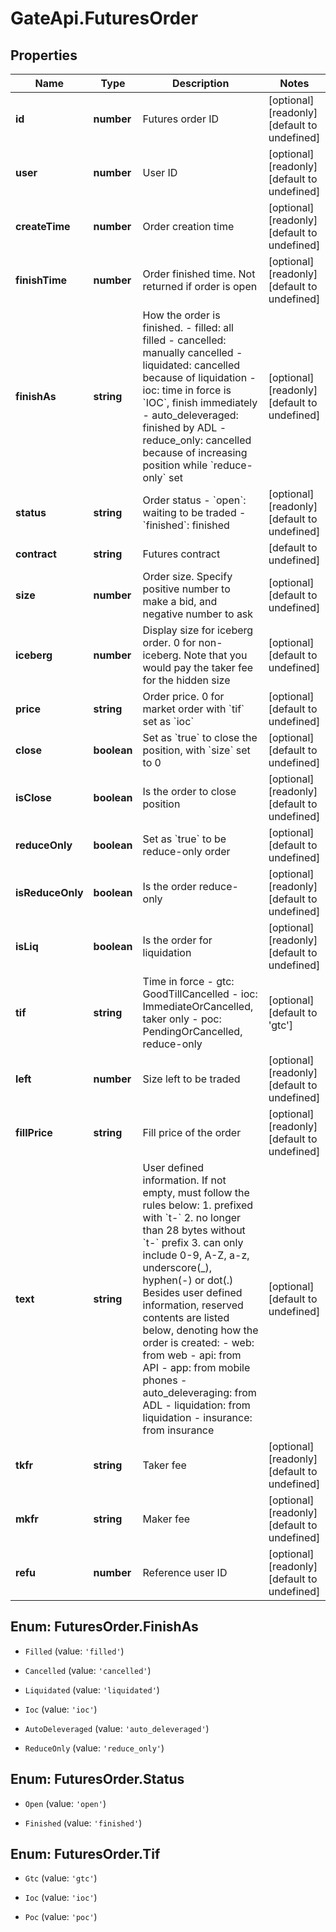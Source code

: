 # GateApi.FuturesOrder

## Properties

Name | Type | Description | Notes
------------ | ------------- | ------------- | -------------
**id** | **number** | Futures order ID | [optional] [readonly] [default to undefined]
**user** | **number** | User ID | [optional] [readonly] [default to undefined]
**createTime** | **number** | Order creation time | [optional] [readonly] [default to undefined]
**finishTime** | **number** | Order finished time. Not returned if order is open | [optional] [readonly] [default to undefined]
**finishAs** | **string** | How the order is finished.  - filled: all filled - cancelled: manually cancelled - liquidated: cancelled because of liquidation - ioc: time in force is &#x60;IOC&#x60;, finish immediately - auto_deleveraged: finished by ADL - reduce_only: cancelled because of increasing position while &#x60;reduce-only&#x60; set | [optional] [readonly] [default to undefined]
**status** | **string** | Order status  - &#x60;open&#x60;: waiting to be traded - &#x60;finished&#x60;: finished | [optional] [readonly] [default to undefined]
**contract** | **string** | Futures contract | [default to undefined]
**size** | **number** | Order size. Specify positive number to make a bid, and negative number to ask | [optional] [default to undefined]
**iceberg** | **number** | Display size for iceberg order. 0 for non-iceberg. Note that you would pay the taker fee for the hidden size | [optional] [default to undefined]
**price** | **string** | Order price. 0 for market order with &#x60;tif&#x60; set as &#x60;ioc&#x60; | [optional] [default to undefined]
**close** | **boolean** | Set as &#x60;true&#x60; to close the position, with &#x60;size&#x60; set to 0 | [optional] [default to undefined]
**isClose** | **boolean** | Is the order to close position | [optional] [readonly] [default to undefined]
**reduceOnly** | **boolean** | Set as &#x60;true&#x60; to be reduce-only order | [optional] [default to undefined]
**isReduceOnly** | **boolean** | Is the order reduce-only | [optional] [readonly] [default to undefined]
**isLiq** | **boolean** | Is the order for liquidation | [optional] [readonly] [default to undefined]
**tif** | **string** | Time in force  - gtc: GoodTillCancelled - ioc: ImmediateOrCancelled, taker only - poc: PendingOrCancelled, reduce-only | [optional] [default to &#39;gtc&#39;]
**left** | **number** | Size left to be traded | [optional] [readonly] [default to undefined]
**fillPrice** | **string** | Fill price of the order | [optional] [readonly] [default to undefined]
**text** | **string** | User defined information. If not empty, must follow the rules below:  1. prefixed with &#x60;t-&#x60; 2. no longer than 28 bytes without &#x60;t-&#x60; prefix 3. can only include 0-9, A-Z, a-z, underscore(_), hyphen(-) or dot(.) Besides user defined information, reserved contents are listed below, denoting how the order is created:  - web: from web - api: from API - app: from mobile phones - auto_deleveraging: from ADL - liquidation: from liquidation - insurance: from insurance  | [optional] [default to undefined]
**tkfr** | **string** | Taker fee | [optional] [readonly] [default to undefined]
**mkfr** | **string** | Maker fee | [optional] [readonly] [default to undefined]
**refu** | **number** | Reference user ID | [optional] [readonly] [default to undefined]

## Enum: FuturesOrder.FinishAs

* `Filled` (value: `'filled'`)

* `Cancelled` (value: `'cancelled'`)

* `Liquidated` (value: `'liquidated'`)

* `Ioc` (value: `'ioc'`)

* `AutoDeleveraged` (value: `'auto_deleveraged'`)

* `ReduceOnly` (value: `'reduce_only'`)


## Enum: FuturesOrder.Status

* `Open` (value: `'open'`)

* `Finished` (value: `'finished'`)


## Enum: FuturesOrder.Tif

* `Gtc` (value: `'gtc'`)

* `Ioc` (value: `'ioc'`)

* `Poc` (value: `'poc'`)


